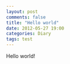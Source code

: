 ```yaml
---
layout: post
comments: false
title: "Hello world"
date: 2012-05-27 19:00
categories: Diary
tags: test
---
```

Hello world!